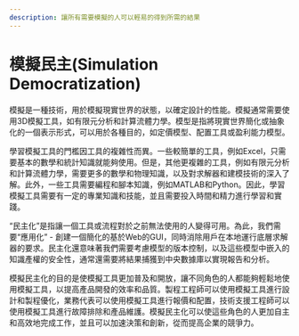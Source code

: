 ```yaml
---
description: 讓所有需要模擬的人可以輕易的得到所需的結果
---
```


# 模擬民主(Simulation Democratization)

模擬是一種技術，用於模擬現實世界的狀態，以確定設計的性能。模擬通常需要使用3D模擬工具，如有限元分析和計算流體力學。模型是指將現實世界簡化或抽象化的一個表示形式，可以用於各種目的，如定價模型、配置工具或盈利能力模型。

學習模擬工具的門檻因工具的複雜性而異。一些較簡單的工具，例如Excel，只需要基本的數學和統計知識就能夠使用。但是，其他更複雜的工具，例如有限元分析和計算流體力學，需要更多的數學和物理知識，以及對求解器和建模技術的深入了解。此外，一些工具需要編程和腳本知識，例如MATLAB和Python。因此，學習模擬工具需要有一定的專業知識和技能，並且需要投入時間和精力進行學習和實踐。

“民主化”是指讓一個工具或流程對於之前無法使用的人變得可用。為此，我們需要“應用化” - 創建一個簡化的基於Web的GUI，同時消除用戶在本地運行底層求解器的要求。民主化還意味著我們需要考慮模型的版本控制，以及這些模型中嵌入的知識產權的安全性，通常還需要將結果捕獲到中央數據庫以實現報告和分析。

模擬民主化的目的是使模擬工具更加普及和開放，讓不同角色的人都能夠輕鬆地使用模擬工具，以提高產品開發的效率和品質。製程工程師可以使用模擬工具進行設計和製程優化，業務代表可以使用模擬工具進行報價和配置，技術支援工程師可以使用模擬工具進行故障排除和產品維護。模擬民主化可以使這些角色的人更加自主和高效地完成工作，並且可以加速決策和創新，從而提高企業的競爭力。
